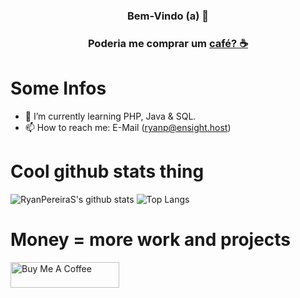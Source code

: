 #
### <p align="center">**Bem-Vindo (a) 👋**</p>
### <p align="center"> Poderia me comprar um <a href="https://www.buymeacoffee.com/ryanpereiras" target="_blank">café? :coffee:</a></p>
#
# Some Infos
- 🌱 I’m currently learning PHP, Java & SQL.
- 📫 How to reach me: E-Mail (ryanp@ensight.host)
# Cool github stats thing
![RyanPereiraS's github stats](https://github-readme-stats.vercel.app/api?username=RyanPereiraS&show_icons=true&count_private=true&theme=onedark)
![Top Langs](https://github-readme-stats.vercel.app/api/top-langs/?username=RyanPereiraS&hide=html&layout=compact&theme=onedark)
# Money = more work and projects
<a href="https://www.buymeacoffee.com/ryanpereiras" target="_blank"><img src="https://cdn.buymeacoffee.com/buttons/default-green.png" alt="Buy Me A Coffee" height="41" width="174"></a>
